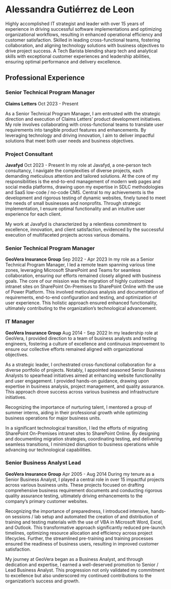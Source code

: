 # Alessandra Gutiérrez de Leon
Highly accomplished IT strategist and leader with over 15 years of experience in driving successful software implementations and optimizing organizational workflows, resulting in enhanced operational efficiency and customer satisfaction. Skilled in leading cross-functional teams, fostering collaboration, and aligning technology solutions with business objectives to drive project success. A Tech Barista blending sharp tech and analytical skills with exceptional customer experiences and leadership abilities, ensuring optimal performance and delivery excellence.


## Professional Experience
### Senior Technical Program Manager
**Claims Letters**
Oct 2023 - Present
<p>As a Senior Technical Program Manager, I am entrusted with the strategic direction and execution of Claims Letters’ product development initiatives. My role involves collaborating with cross-functional teams to translate user requirements into tangible product features and enhancements. By leveraging technology and driving innovation, I aim to deliver impactful solutions that meet both user needs and business objectives.</p>


### Project Consultant
**Javafyd**
Oct 2023 - Present
In my role at Javafyd, a one-person tech consultancy, I navigate the complexities of diverse projects, each demanding meticulous attention and tailored solutions. At the core of my responsibilities is the end-to-end management of modern web pages and social media platforms, drawing upon my expertise in SDLC methodologies and SaaS low-code / no-code CMS. Central to my achievements is the development and rigorous testing of dynamic websites, finely tuned to meet the needs of small businesses and nonprofits. Through strategic implementation, I ensure optimal functionality and an intuitive user experience for each client.

My work at Javafyd is characterized by a relentless commitment to excellence, innovation, and client satisfaction, evidenced by the successful execution of multifaceted projects across various domains.


### Senior Technical Program Manager
**GeoVera Insurance Group**
Sep 2022 - Apr 2023
In my role as a Senior Technical Program Manager, I led a remote team spanning various time zones, leveraging Microsoft SharePoint and Teams for seamless collaboration, ensuring our efforts remained closely aligned with business goals. The core of our mission was the migration of highly customized intranet sites on SharePoint On-Premises to SharePoint Online with the use of Power Platform. This involved meticulous analysis and documentation of requirements, end-to-end configuration and testing, and optimization of user experience. This holistic approach ensured enhanced functionality, ultimately contributing to the organization’s technological advancement.


### IT Manager
**GeoVera Insurance Group**
Aug 2014 - Sep 2022
In my leadership role at GeoVera, I provided direction to a team of business analysts and testing engineers, fostering a culture of excellence and continuous improvement to ensure our collective efforts remained aligned with organizational objectives.

As a strategic leader, I orchestrated cross-functional collaboration for a diverse portfolio of projects. Notably, I appointed seasoned Senior Business Analysts to spearhead initiatives aimed at enhancing website functionality and user engagement. I provided hands-on guidance, drawing upon expertise in business analysis, project management, and quality assurance. This approach drove success across various business and infrastructure initiatives.

Recognizing the importance of nurturing talent, I mentored a group of summer interns, aiding in their professional growth while optimizing business operations for major business units.

In a significant technological transition, I led the efforts of migrating SharePoint On-Premises intranet sites to SharePoint Online. By designing and documenting migration strategies, coordinating testing, and delivering seamless transitions, I minimized disruption to business operations while advancing our technological capabilities.


### Senior Business Analyst Lead
**GeoVera Insurance Group**
Apr 2005 - Aug 2014
During my tenure as a Senior Business Analyst, I played a central role in over 15 impactful projects across various business units. These projects focused on drafting comprehensive business requirement documents and conducting rigorous quality assurance testing, ultimately driving enhancements to the company’s primary customer websites.

Recognizing the importance of preparedness, I introduced intensive, hands-on sessions / lab setup and automated the creation of and distribution of training and testing materials with the use of VBA in Microsoft Word, Excel, and Outlook. This transformative approach significantly reduced pre-launch timelines, optimizing resource allocation and efficiency across project lifecycles. Further, the streamlined pre-training and training processes ensured the readiness of business users, resulting in improved customer satisfaction.

My journey at GeoVera began as a Business Analyst, and through dedication and expertise, I earned a well-deserved promotion to Senior / Lead Business Analyst. This progression not only validated my commitment to excellence but also underscored my continued contributions to the organization’s success and growth.
